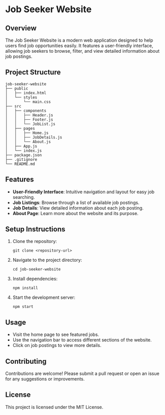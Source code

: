 # Job Seeker Website

## Overview
The Job Seeker Website is a modern web application designed to help users find job opportunities easily. It features a user-friendly interface, allowing job seekers to browse, filter, and view detailed information about job postings.

## Project Structure
```
job-seeker-website
├── public
│   ├── index.html
│   └── styles
│       └── main.css
├── src
│   ├── components
│   │   ├── Header.js
│   │   ├── Footer.js
│   │   └── JobList.js
│   ├── pages
│   │   ├── Home.js
│   │   ├── JobDetails.js
│   │   └── About.js
│   ├── App.js
│   └── index.js
├── package.json
├── .gitignore
└── README.md
```

## Features
- **User-Friendly Interface**: Intuitive navigation and layout for easy job searching.
- **Job Listings**: Browse through a list of available job postings.
- **Job Details**: View detailed information about each job posting.
- **About Page**: Learn more about the website and its purpose.

## Setup Instructions
1. Clone the repository:
   ```
   git clone <repository-url>
   ```
2. Navigate to the project directory:
   ```
   cd job-seeker-website
   ```
3. Install dependencies:
   ```
   npm install
   ```
4. Start the development server:
   ```
   npm start
   ```

## Usage
- Visit the home page to see featured jobs.
- Use the navigation bar to access different sections of the website.
- Click on job postings to view more details.

## Contributing
Contributions are welcome! Please submit a pull request or open an issue for any suggestions or improvements.

## License
This project is licensed under the MIT License.